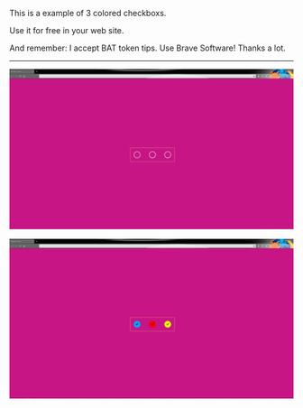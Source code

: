 This is a example of 3 colored checkboxs.

Use it for free in your web site.

And remember: I accept BAT token tips. Use Brave Software! Thanks a lot.


------------



[![](https://github.com/fernangon/Colored_Checkboxs/blob/main/1.jpg)](https://github.com/fernangon/Colored_Checkboxs/blob/main/1.jpg)

[![](https://github.com/fernangon/Colored_Checkboxs/blob/main/2.jpg)](https://github.com/fernangon/Colored_Checkboxs/blob/main/2.jpg)
